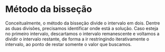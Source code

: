 
# Método da bisseção
Conceitualmente, o método da bisseção divide o intervalo em dois. Dentre as duas divisões, precisamos identificar onde está a solução. Caso esteja no primeiro intervalo, descartamos o intervalo remanescente e voltamos a dividir o intervalo restante, de forma a ir restringindo iterativamente o intervalo, ao ponto de restar somente o valor que buscamos.